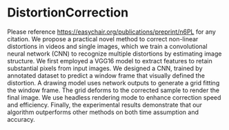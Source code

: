 # DistortionCorrection
Please reference https://easychair.org/publications/preprint/n6PL for any citation.
We propose a practical novel method to correct non-linear distortions in videos and single images, which we train a convolutional neural network (CNN) to recognize multiple distortions by estimating image structure. We first employed a VGG16 model to extract features to retain substantial pixels from input images. We designed a CNN, trained by annotated dataset to predict a window frame that visually defined the distortion. A drawing model uses network outputs to generate a grid fitting the window frame. The grid deforms to the corrected sample to render the final image. We use headless rendering mode to enhance correction speed and efficiency. Finally, the experimental results demonstrate that our algorithm outperforms other methods on both time assumption and accuracy.

